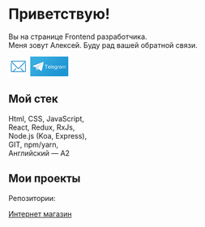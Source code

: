 Приветствую!
===

Вы на странице Frontend разработчика.\
Меня зовут Алексей. Буду рад вашей обратной связи.

[![emailLink](emailButton.png)](mailto:gelusiv@gmail.com)
[![telegramLink](telegramButton.png)](https://t.me/AlexWebArt)

## Мой стек

Html, CSS, JavaScript,\
React, Redux, RxJs,\
Node.js (Koa, Express),\
GIT, npm/yarn,\
Английский — A2

## Мои проекты

Репозитории:

[Интернет магазин](https://github.com/AlexWEBArt/ra-online-store)


<!--
**AlexWEBArt/AlexWEBArt** is a ✨ _special_ ✨ repository because its `README.md` (this file) appears on your GitHub profile.

Here are some ideas to get you started:

- 🔭 I’m currently working on ...
- 🌱 I’m currently learning ...
- 👯 I’m looking to collaborate on ...
- 🤔 I’m looking for help with ...
- 💬 Ask me about ...
- 📫 How to reach me: ...
- 😄 Pronouns: ...
- ⚡ Fun fact: ...
-->
